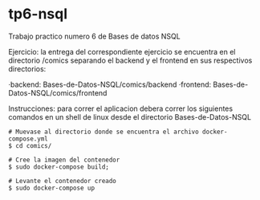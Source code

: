 # tp6-nsql
Trabajo practico numero 6 de Bases de datos NSQL

Ejercicio: la entrega del correspondiente ejercicio se encuentra en el directorio /comics
separando el backend y el frontend en sus respectivos directorios:

·backend: Bases-de-Datos-NSQL/comics/backend
·frontend: Bases-de-Datos-NSQL/comics/frontend

Instrucciones: para correr el aplicacion debera correr los siguientes comandos en un shell de linux desde el directorio Bases-de-Datos-NSQL
    
    # Muevase al directorio donde se encuentra el archivo docker-compose.yml
    $ cd comics/

    # Cree la imagen del contenedor
    $ sudo docker-compose build;

    # Levante el contenedor creado
    $ sudo docker-compose up
